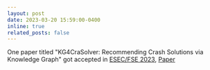 ```yaml
---
layout: post
date: 2023-03-20 15:59:00-0400
inline: true
related_posts: false
---
```


 One paper titled "KG4CraSolver: Recommending Crash Solutions via Knowledge Graph" got accepted in
           [ESEC/FSE 2023](https://conf.researchr.org/home/fse-2023),
[Paper](assets/pdf/FSE2023-KG4CraSolver.pdf)
